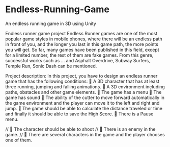 # Endless-Running-Game
An endless running game in 3D using Unity

Endless runner game project
Endless Runner games are one of the most popular game styles in mobile phones, where there will be an endless path in front of you, and the longer you last in this game path, the more points you will get.
So far, many games have been published in this field, except for a limited number, the rest of them are fake games.
From this genre, successful works such as ... and Asphalt Overdrive, Subway Surfers, Temple Run, Sonic Dash can be mentioned.
 
Project description:
In this project, you have to design an endless runner game that has the following conditions:
 A 3D character that has at least three running, jumping and falling animations.
 A 3D environment including paths, obstacles and other game elements.
 The game has a menu
 The game has sound
 The ability of the cutter to move forward automatically in the game environment and the player can move it to the left and right and jump.
 The game should be able to calculate the distance traveled or time and finally it should be able to save the High Score.
 There is a Pause menu.

//  The character should be able to shoot
//  There is an enemy in the game.
//  There are several characters in the game and the player chooses one of them.
